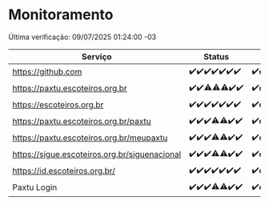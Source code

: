 # Monitoramento

Última verificação: 09/07/2025 01:24:00 -03

|Serviço|Status|Últimas 24h|
|---|---|---|
|https://github.com|<span title="2025-07-02: OK=23">✔️</span><span title="2025-07-03: OK=23">✔️</span><span title="2025-07-04: OK=23">✔️</span><span title="2025-07-05: OK=23">✔️</span><span title="2025-07-06: OK=23">✔️</span><span title="2025-07-07: OK=23">✔️</span><span title="2025-07-08: OK=4">✔️</span>|<span title="08/07/2025 02:12:00 -03 : 200">✔️</span><span title="08/07/2025 03:15:00 -03 : 200">✔️</span><span title="08/07/2025 04:11:00 -03 : 200">✔️</span><span title="08/07/2025 05:14:00 -03 : 200">✔️</span><span title="08/07/2025 06:12:00 -03 : 200">✔️</span><span title="08/07/2025 07:10:00 -03 : 200">✔️</span><span title="08/07/2025 08:09:00 -03 : 200">✔️</span><span title="08/07/2025 09:19:00 -03 : 200">✔️</span><span title="08/07/2025 10:27:00 -03 : 200">✔️</span><span title="08/07/2025 11:09:00 -03 : 200">✔️</span><span title="08/07/2025 12:10:00 -03 : 200">✔️</span><span title="08/07/2025 13:12:00 -03 : 200">✔️</span><span title="08/07/2025 14:10:00 -03 : 200">✔️</span><span title="08/07/2025 15:13:00 -03 : 200">✔️</span><span title="08/07/2025 16:07:00 -03 : 200">✔️</span><span title="08/07/2025 17:10:00 -03 : 200">✔️</span><span title="08/07/2025 18:09:00 -03 : 200">✔️</span><span title="08/07/2025 19:09:00 -03 : 200">✔️</span><span title="08/07/2025 20:09:00 -03 : 200">✔️</span><span title="08/07/2025 21:51:00 -03 : 200">✔️</span><span title="08/07/2025 23:45:00 -03 : 200">✔️</span><span title="09/07/2025 00:47:00 -03 : 200">✔️</span><span title="09/07/2025 01:24:00 -03 : 200">✔️</span>|
|https://paxtu.escoteiros.org.br|<span title="2025-07-02: OK=23">✔️</span><span title="2025-07-03: OK=23">✔️</span><span title="2025-07-04: OK=22, Falhas=1">⚠️</span><span title="2025-07-05: OK=22, Falhas=1">⚠️</span><span title="2025-07-06: OK=22, Falhas=1">⚠️</span><span title="2025-07-07: OK=23">✔️</span><span title="2025-07-08: OK=4">✔️</span>|<span title="08/07/2025 02:12:00 -03 : 200">✔️</span><span title="08/07/2025 03:15:00 -03 : 200">✔️</span><span title="08/07/2025 04:11:00 -03 : 200">✔️</span><span title="08/07/2025 05:14:00 -03 : 200">✔️</span><span title="08/07/2025 06:12:00 -03 : 200">✔️</span><span title="08/07/2025 07:10:00 -03 : 200">✔️</span><span title="08/07/2025 08:09:00 -03 : 200">✔️</span><span title="08/07/2025 09:19:00 -03 : 200">✔️</span><span title="08/07/2025 10:27:00 -03 : 200">✔️</span><span title="08/07/2025 11:09:00 -03 : 200">✔️</span><span title="08/07/2025 12:10:00 -03 : 200">✔️</span><span title="08/07/2025 13:12:00 -03 : 200">✔️</span><span title="08/07/2025 14:10:00 -03 : 200">✔️</span><span title="08/07/2025 15:13:00 -03 : 200">✔️</span><span title="08/07/2025 16:07:00 -03 : 200">✔️</span><span title="08/07/2025 17:10:00 -03 : 200">✔️</span><span title="08/07/2025 18:09:00 -03 : 200">✔️</span><span title="08/07/2025 19:09:00 -03 : 200">✔️</span><span title="08/07/2025 20:09:00 -03 : 200">✔️</span><span title="08/07/2025 21:51:00 -03 : 200">✔️</span><span title="08/07/2025 23:45:00 -03 : 200">✔️</span><span title="09/07/2025 00:47:00 -03 : 200">✔️</span><span title="09/07/2025 01:24:00 -03 : 200">✔️</span>|
|https://escoteiros.org.br|<span title="2025-07-02: OK=23">✔️</span><span title="2025-07-03: OK=23">✔️</span><span title="2025-07-04: OK=23">✔️</span><span title="2025-07-05: OK=23">✔️</span><span title="2025-07-06: OK=23">✔️</span><span title="2025-07-07: OK=23">✔️</span><span title="2025-07-08: OK=4">✔️</span>|<span title="08/07/2025 02:12:00 -03 : 200">✔️</span><span title="08/07/2025 03:15:00 -03 : 200">✔️</span><span title="08/07/2025 04:11:00 -03 : 200">✔️</span><span title="08/07/2025 05:14:00 -03 : 200">✔️</span><span title="08/07/2025 06:12:00 -03 : 200">✔️</span><span title="08/07/2025 07:10:00 -03 : 200">✔️</span><span title="08/07/2025 08:09:00 -03 : 200">✔️</span><span title="08/07/2025 09:19:00 -03 : 200">✔️</span><span title="08/07/2025 10:27:00 -03 : 200">✔️</span><span title="08/07/2025 11:10:00 -03 : 200">✔️</span><span title="08/07/2025 12:10:00 -03 : 200">✔️</span><span title="08/07/2025 13:12:00 -03 : 200">✔️</span><span title="08/07/2025 14:10:00 -03 : 200">✔️</span><span title="08/07/2025 15:13:00 -03 : 200">✔️</span><span title="08/07/2025 16:07:00 -03 : 200">✔️</span><span title="08/07/2025 17:10:00 -03 : 200">✔️</span><span title="08/07/2025 18:09:00 -03 : 200">✔️</span><span title="08/07/2025 19:09:00 -03 : 200">✔️</span><span title="08/07/2025 20:09:00 -03 : 200">✔️</span><span title="08/07/2025 21:51:00 -03 : 200">✔️</span><span title="08/07/2025 23:45:00 -03 : 200">✔️</span><span title="09/07/2025 00:47:00 -03 : 200">✔️</span><span title="09/07/2025 01:24:00 -03 : 200">✔️</span>|
|https://paxtu.escoteiros.org.br/paxtu|<span title="2025-07-02: OK=23">✔️</span><span title="2025-07-03: OK=23">✔️</span><span title="2025-07-04: OK=23">✔️</span><span title="2025-07-05: OK=22, Falhas=1">⚠️</span><span title="2025-07-06: OK=22, Falhas=1">⚠️</span><span title="2025-07-07: OK=23">✔️</span><span title="2025-07-08: OK=4">✔️</span>|<span title="08/07/2025 02:12:00 -03 : 200">✔️</span><span title="08/07/2025 03:15:00 -03 : 200">✔️</span><span title="08/07/2025 04:11:00 -03 : 200">✔️</span><span title="08/07/2025 05:14:00 -03 : 200">✔️</span><span title="08/07/2025 06:12:00 -03 : 200">✔️</span><span title="08/07/2025 07:10:00 -03 : 200">✔️</span><span title="08/07/2025 08:09:00 -03 : 200">✔️</span><span title="08/07/2025 09:19:00 -03 : 200">✔️</span><span title="08/07/2025 10:27:00 -03 : 200">✔️</span><span title="08/07/2025 11:10:00 -03 : 200">✔️</span><span title="08/07/2025 12:10:00 -03 : 200">✔️</span><span title="08/07/2025 13:12:00 -03 : 200">✔️</span><span title="08/07/2025 14:10:00 -03 : 200">✔️</span><span title="08/07/2025 15:13:00 -03 : 200">✔️</span><span title="08/07/2025 16:07:00 -03 : 200">✔️</span><span title="08/07/2025 17:10:00 -03 : 200">✔️</span><span title="08/07/2025 18:09:00 -03 : 200">✔️</span><span title="08/07/2025 19:09:00 -03 : 200">✔️</span><span title="08/07/2025 20:09:00 -03 : 200">✔️</span><span title="08/07/2025 21:51:00 -03 : 200">✔️</span><span title="08/07/2025 23:45:00 -03 : 200">✔️</span><span title="09/07/2025 00:47:00 -03 : 200">✔️</span><span title="09/07/2025 01:24:00 -03 : 200">✔️</span>|
|https://paxtu.escoteiros.org.br/meupaxtu|<span title="2025-07-02: OK=23">✔️</span><span title="2025-07-03: OK=23">✔️</span><span title="2025-07-04: OK=23">✔️</span><span title="2025-07-05: OK=22, Falhas=1">⚠️</span><span title="2025-07-06: OK=22, Falhas=1">⚠️</span><span title="2025-07-07: OK=23">✔️</span><span title="2025-07-08: OK=4">✔️</span>|<span title="08/07/2025 02:12:00 -03 : 200">✔️</span><span title="08/07/2025 03:15:00 -03 : 200">✔️</span><span title="08/07/2025 04:11:00 -03 : 200">✔️</span><span title="08/07/2025 05:14:00 -03 : 200">✔️</span><span title="08/07/2025 06:12:00 -03 : 200">✔️</span><span title="08/07/2025 07:10:00 -03 : 200">✔️</span><span title="08/07/2025 08:09:00 -03 : 200">✔️</span><span title="08/07/2025 09:19:00 -03 : 200">✔️</span><span title="08/07/2025 10:27:00 -03 : 200">✔️</span><span title="08/07/2025 11:10:00 -03 : 200">✔️</span><span title="08/07/2025 12:10:00 -03 : 200">✔️</span><span title="08/07/2025 13:12:00 -03 : 200">✔️</span><span title="08/07/2025 14:10:00 -03 : 200">✔️</span><span title="08/07/2025 15:13:00 -03 : 200">✔️</span><span title="08/07/2025 16:07:00 -03 : 200">✔️</span><span title="08/07/2025 17:10:00 -03 : 200">✔️</span><span title="08/07/2025 18:09:00 -03 : 200">✔️</span><span title="08/07/2025 19:09:00 -03 : 200">✔️</span><span title="08/07/2025 20:09:00 -03 : 200">✔️</span><span title="08/07/2025 21:51:00 -03 : 200">✔️</span><span title="08/07/2025 23:45:00 -03 : 200">✔️</span><span title="09/07/2025 00:47:00 -03 : 200">✔️</span><span title="09/07/2025 01:24:00 -03 : 200">✔️</span>|
|https://sigue.escoteiros.org.br/siguenacional|<span title="2025-07-02: OK=23">✔️</span><span title="2025-07-03: OK=23">✔️</span><span title="2025-07-04: OK=23">✔️</span><span title="2025-07-05: OK=22, Falhas=1">⚠️</span><span title="2025-07-06: OK=22, Falhas=1">⚠️</span><span title="2025-07-07: OK=23">✔️</span><span title="2025-07-08: OK=4">✔️</span>|<span title="08/07/2025 02:12:00 -03 : 200">✔️</span><span title="08/07/2025 03:15:00 -03 : 200">✔️</span><span title="08/07/2025 04:11:00 -03 : 200">✔️</span><span title="08/07/2025 05:14:00 -03 : 200">✔️</span><span title="08/07/2025 06:12:00 -03 : 200">✔️</span><span title="08/07/2025 07:10:00 -03 : 200">✔️</span><span title="08/07/2025 08:09:00 -03 : 200">✔️</span><span title="08/07/2025 09:19:00 -03 : 200">✔️</span><span title="08/07/2025 10:27:00 -03 : 200">✔️</span><span title="08/07/2025 11:10:00 -03 : 200">✔️</span><span title="08/07/2025 12:10:00 -03 : 200">✔️</span><span title="08/07/2025 13:12:00 -03 : 200">✔️</span><span title="08/07/2025 14:10:00 -03 : 200">✔️</span><span title="08/07/2025 15:13:00 -03 : 200">✔️</span><span title="08/07/2025 16:07:00 -03 : 200">✔️</span><span title="08/07/2025 17:10:00 -03 : 200">✔️</span><span title="08/07/2025 18:09:00 -03 : 200">✔️</span><span title="08/07/2025 19:09:00 -03 : 200">✔️</span><span title="08/07/2025 20:09:00 -03 : 200">✔️</span><span title="08/07/2025 21:51:00 -03 : 200">✔️</span><span title="08/07/2025 23:45:00 -03 : 200">✔️</span><span title="09/07/2025 00:47:00 -03 : 200">✔️</span><span title="09/07/2025 01:24:00 -03 : 200">✔️</span>|
|https://id.escoteiros.org.br/|<span title="2025-07-02: OK=23">✔️</span><span title="2025-07-03: OK=23">✔️</span><span title="2025-07-04: OK=23">✔️</span><span title="2025-07-05: OK=23">✔️</span><span title="2025-07-06: OK=23">✔️</span><span title="2025-07-07: OK=23">✔️</span><span title="2025-07-08: OK=4">✔️</span>|<span title="08/07/2025 02:12:00 -03 : 200">✔️</span><span title="08/07/2025 03:15:00 -03 : 200">✔️</span><span title="08/07/2025 04:11:00 -03 : 200">✔️</span><span title="08/07/2025 05:14:00 -03 : 200">✔️</span><span title="08/07/2025 06:12:00 -03 : 200">✔️</span><span title="08/07/2025 07:10:00 -03 : 200">✔️</span><span title="08/07/2025 08:09:00 -03 : 200">✔️</span><span title="08/07/2025 09:19:00 -03 : 200">✔️</span><span title="08/07/2025 10:27:00 -03 : 200">✔️</span><span title="08/07/2025 11:10:00 -03 : 200">✔️</span><span title="08/07/2025 12:10:00 -03 : 200">✔️</span><span title="08/07/2025 13:12:00 -03 : 200">✔️</span><span title="08/07/2025 14:10:00 -03 : 200">✔️</span><span title="08/07/2025 15:13:00 -03 : 200">✔️</span><span title="08/07/2025 16:08:00 -03 : 200">✔️</span><span title="08/07/2025 17:10:00 -03 : 200">✔️</span><span title="08/07/2025 18:09:00 -03 : 200">✔️</span><span title="08/07/2025 19:09:00 -03 : 200">✔️</span><span title="08/07/2025 20:09:00 -03 : 200">✔️</span><span title="08/07/2025 21:51:00 -03 : 200">✔️</span><span title="08/07/2025 23:45:00 -03 : 200">✔️</span><span title="09/07/2025 00:47:00 -03 : 200">✔️</span><span title="09/07/2025 01:24:00 -03 : 200">✔️</span>|
|Paxtu Login|<span title="2025-07-02: OK=23">✔️</span><span title="2025-07-03: OK=23">✔️</span><span title="2025-07-04: OK=23">✔️</span><span title="2025-07-05: OK=22, Falhas=1">⚠️</span><span title="2025-07-06: OK=22, Falhas=1">⚠️</span><span title="2025-07-07: OK=23">✔️</span><span title="2025-07-08: OK=4">✔️</span>|<span title="08/07/2025 02:12:00 -03 : 200">✔️</span><span title="08/07/2025 03:15:00 -03 : 200">✔️</span><span title="08/07/2025 04:11:00 -03 : 200">✔️</span><span title="08/07/2025 05:14:00 -03 : 200">✔️</span><span title="08/07/2025 06:12:00 -03 : 200">✔️</span><span title="08/07/2025 07:10:00 -03 : 200">✔️</span><span title="08/07/2025 08:09:00 -03 : 200">✔️</span><span title="08/07/2025 09:19:00 -03 : 200">✔️</span><span title="08/07/2025 10:27:00 -03 : 200">✔️</span><span title="08/07/2025 11:10:00 -03 : 200">✔️</span><span title="08/07/2025 12:10:00 -03 : 200">✔️</span><span title="08/07/2025 13:12:00 -03 : 200">✔️</span><span title="08/07/2025 14:10:00 -03 : 200">✔️</span><span title="08/07/2025 15:14:00 -03 : 200">✔️</span><span title="08/07/2025 16:08:00 -03 : 200">✔️</span><span title="08/07/2025 17:10:00 -03 : 200">✔️</span><span title="08/07/2025 18:09:00 -03 : 200">✔️</span><span title="08/07/2025 19:09:00 -03 : 200">✔️</span><span title="08/07/2025 20:09:00 -03 : 200">✔️</span><span title="08/07/2025 21:51:00 -03 : 200">✔️</span><span title="08/07/2025 23:45:00 -03 : 200">✔️</span><span title="09/07/2025 00:47:00 -03 : 200">✔️</span><span title="09/07/2025 01:24:00 -03 : 200">✔️</span>|
